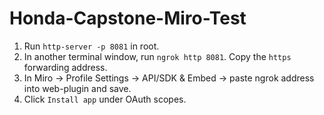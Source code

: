 # Honda-Capstone-Miro-Test

1) Run `http-server -p 8081` in root.
2) In another terminal window, run `ngrok http 8081`. Copy the `https` forwarding address.
3) In Miro -> Profile Settings -> API/SDK & Embed -> paste ngrok address into web-plugin and save.
4) Click `Install app` under OAuth scopes.
